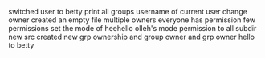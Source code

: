 switched user to betty
print all groups
username of current user
change owner
created an empty file
multiple owners
everyone has permission
few permissions
set the mode of heehello
olleh's mode
permission to all subdir
new src
created new grp
ownership and group
owner and grp owner
hello to betty
